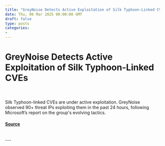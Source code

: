 ```yaml
---
title: "GreyNoise Detects Active Exploitation of Silk Typhoon-Linked CVEs"
date: Thu, 06 Mar 2025 00:00:00 GMT
draft: false
type: posts
categories: 
- 
---
```

# GreyNoise Detects Active Exploitation of Silk Typhoon-Linked CVEs

<br/>

<br/>
Silk Typhoon-linked CVEs are under active exploitation. GreyNoise observed 90+ threat IPs exploiting them in the past 24 hours, following Microsoft’s report on the group's evolving tactics.

#### [Source](https://www.greynoise.io/blog/active-exploitation-silk-typhoon-linked-cves)

<br/>
---
